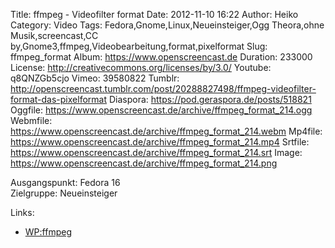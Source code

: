 Title: ffmpeg - Videofilter format
Date: 2012-11-10 16:22
Author: Heiko
Category: Video
Tags: Fedora,Gnome,Linux,Neueinsteiger,Ogg Theora,ohne Musik,screencast,CC by,Gnome3,ffmpeg,Videobearbeitung,format,pixelformat
Slug: ffmpeg_format
Album: https://www.openscreencast.de
Duration: 233000
License: http://creativecommons.org/licenses/by/3.0/
Youtube: q8QNZGb5cjo
Vimeo: 39580822
Tumblr: http://openscreencast.tumblr.com/post/20288827498/ffmpeg-videofilter-format-das-pixelformat
Diaspora: https://pod.geraspora.de/posts/518821
Oggfile: https://www.openscreencast.de/archive/ffmpeg_format_214.ogg
Webmfile: https://www.openscreencast.de/archive/ffmpeg_format_214.webm
Mp4file: https://www.openscreencast.de/archive/ffmpeg_format_214.mp4
Srtfile: https://www.openscreencast.de/archive/ffmpeg_format_214.srt
Image: https://www.openscreencast.de/archive/ffmpeg_format_214.png

Ausgangspunkt: Fedora 16  
Zielgruppe: Neueinsteiger  

Links:

  * [WP:ffmpeg](https://de.wikipedia.org/wiki/Ffmpeg "Link zu WP:ffmpeg")

